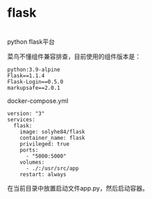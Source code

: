 # flask
#  
python flask平台  

菜鸟不懂组件兼容排查，目前使用的组件版本是：  
```
python:3.9-alpine
Flask==1.1.4  
Flask-Login==0.5.0  
markupsafe==2.0.1  
```

docker-compose.yml  
```
version: "3"
services:
  flask:
    image: solyhe84/flask
    container_name: flask
    privileged: true
    ports:
      - "5000:5000"
    volumes:
      - ./:/usr/src/app
    restart: always
```
在当前目录中放置启动文件app.py，然后启动容器。


